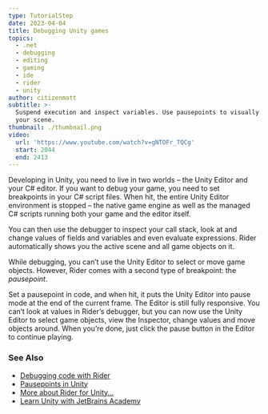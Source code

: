 ```yaml
---
type: TutorialStep
date: 2023-04-04
title: Debugging Unity games
topics:
  - .net
  - debugging
  - editing
  - gaming
  - ide
  - rider
  - unity
author: citizenmatt
subtitle: >-
  Suspend execution and inspect variables. Use pausepoints to visually inspect
  your scene.
thumbnail: ./thumbnail.png
video:
  url: 'https://www.youtube.com/watch?v=gNTOFr_TQCg'
  start: 2044
  end: 2413
---
```


Developing in Unity, you need to live in two worlds – the Unity Editor and your C# editor.
If you want to debug your game, you need to set breakpoints in your C# script files.
When hit, the entire Unity Editor environment is stopped – the native game engine as well as the managed C# scripts running both your game and the editor itself.

You can then use the debugger to inspect your call stack, look at and change values of fields and variables and even evaluate expressions.
Rider automatically shows you the active scene and all game objects on it.

While debugging, you can’t use the Unity Editor to select or move game objects.
However, Rider comes with a second type of breakpoint: the *pausepoint*.

Set a pausepoint in code, and when hit, it puts the Unity Editor into pause mode at the end of the current frame.
The Editor is still fully responsive. You can’t look at values in Rider’s debugger, but you can now use the Unity Editor to select game objects,
view the Inspector, change values and move objects around. When you’re done, just click the pause button in the Editor to continue playing.

### See Also

- [Debugging code with Rider](https://www.jetbrains.com/dotnet/guide/tutorials/rider-essentials/debugging/)
- [Pausepoints in Unity](https://blog.jetbrains.com/dotnet/2020/06/11/introducing-unity-pausepoints-for-rider/)
- [More about Rider for Unity...](https://www.jetbrains.com/lp/dotnet-unity/)
- [Learn Unity with JetBrains Academy](https://hyperskill.org/tracks/36?utm=rider_guide)
